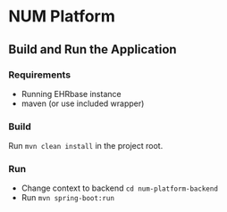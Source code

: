 # NUM Platform

## Build and Run the Application

### Requirements

- Running EHRbase instance
- maven (or use included wrapper)

### Build

Run `mvn clean install` in the project root.

### Run

- Change context to backend `cd num-platform-backend`
- Run `mvn spring-boot:run`
